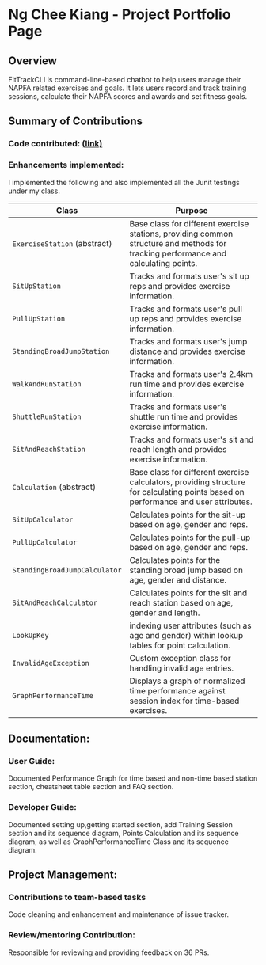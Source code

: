 # Ng Chee Kiang - Project Portfolio Page

## Overview
FitTrackCLI is command-line-based chatbot to help users manage their NAPFA related exercises and goals.
It lets users record and track training sessions, calculate their NAPFA scores and awards and set fitness goals.

## Summary of Contributions

### Code contributed: [(link)](https://nus-cs2113-ay2425s1.github.io/tp-dashboard/?search=&sort=groupTitle&sortWithin=title&timeframe=commit&mergegroup=&groupSelect=groupByRepos&breakdown=true&checkedFileTypes=docs~functional-code~test-code~other&since=2024-09-20&tabOpen=true&tabType=authorship&tabAuthor=CheeKiangg&tabRepo=AY2425S1-CS2113-W13-2%2Ftp%5Bmaster%5D&authorshipIsMergeGroup=false&authorshipFileTypes=docs~functional-code~test-code&authorshipIsBinaryFileTypeChecked=false&authorshipIsIgnoredFilesChecked=false)


### Enhancements implemented:
I implemented the following and also implemented all the Junit testings under my class.

| **Class**                     | **Purpose**                                                                                                                         |
|-------------------------------|-------------------------------------------------------------------------------------------------------------------------------------|
| `ExerciseStation` (abstract)  | Base class for different exercise stations, providing common structure and methods for tracking performance and calculating points. |
| `SitUpStation`                | Tracks and formats user's sit up reps and provides exercise information.                                                            |
| `PullUpStation`               | Tracks and formats user's pull up reps and provides exercise information.                                                           |
| `StandingBroadJumpStation`    | Tracks and formats user's jump distance and provides exercise information.                                                          |
| `WalkAndRunStation`           | Tracks and formats user's 2.4km run time and provides exercise information.                                                         |
| `ShuttleRunStation`           | Tracks and formats user's shuttle run time and provides exercise information.                                                       |
| `SitAndReachStation`          | Tracks and formats user's sit and reach length and provides exercise information.                                                   |
| `Calculation` (abstract)      | Base class for different exercise calculators, providing structure for calculating points based on performance and user attributes. |
| `SitUpCalculator`             | Calculates points for the sit-up based on age, gender and reps.                                                                     |
| `PullUpCalculator`            | Calculates points for the pull-up based on age, gender and reps.                                                                    |
| `StandingBroadJumpCalculator` | Calculates points for the standing broad jump based on age, gender and distance.                                                    |
| `SitAndReachCalculator`       | Calculates points for the sit and reach station based on age, gender and length.                                                    |
| `LookUpKey`                   | indexing user attributes (such as age and gender) within lookup tables for point calculation.                                       |
| `InvalidAgeException`         | Custom exception class for handling invalid age entries.                                                                            |
| `GraphPerformanceTime`        | Displays a graph of normalized time performance against session index for time-based exercises.                                     |

## Documentation:
### User Guide:
Documented Performance Graph for time based and non-time based station section, cheatsheet table section and FAQ section. 

### Developer Guide:
Documented setting up,getting started section, add Training Session section and its sequence diagram,
Points Calculation and its sequence diagram, as well as GraphPerformanceTime Class and its sequence diagram.

## Project Management:
### Contributions to team-based tasks
Code cleaning and enhancement and maintenance of issue tracker.

### Review/mentoring Contribution:
Responsible for reviewing and providing feedback on 36 PRs.